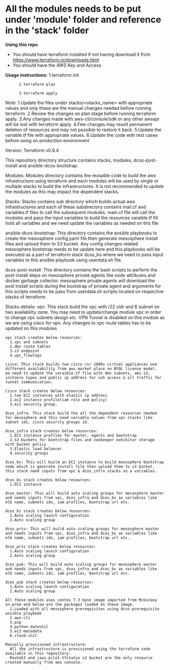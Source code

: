 **All the modules needs to be put under 'module' folder and reference in the 'stack' folder**
======

**Using this repo**
  * You should have terraform installed if not having download it from https://www.terraform.io/downloads.html
  * You should have the AWS Key and Access

**Usage instructions:**
          1.terraform init
          
          2.terraform plan
          
          3.terraform apply

Note: 1.Update the files under stacks/<stacks_name> with appropriate values and only these are the manual changes needed before running terraform.
      2.Review the changes on plan stage before running terraform apply.
      3.Any changes made with aws-cli/console/sdk or any other awsapi will be lost with terraform apply.
      4.Few changes may result permanent deletion of resources and may not possible to restore it back.
      5.Update the variable.tf file with appropriate values.
      6.Update the code with test cases before using on production environment

Version: Terraform v0.9.4

This repository directory structure contains stacks, modules, dcos-post-install and ansible-dcos-bootstrap.

Modules:
    Modules directory contains the reusable code to build the aws infrastructure using terraform and each modules will be
    used by single or multiple stacks to build the infrastructures.
    It is not recommended to update the modules as this may impact the dependent stacks.

Stacks:
    Stacks contains sub directory which builds actual aws infrastructures and each of these subdirectory contains mail.cf and variables.tf files to call the subsequent modules.
      main.cf file will call the modules and pass the input variables to build the resources
      varaible.tf fill hold all variables and we need update the variables as needed on this file

ansible-dcos-bootstrap:
    This directory contains the ansible playbooks to create the mesosphere config.yaml file then generate mesosphere install files
    and upload them to S3 bucket.
    Any config changes related mesosphere bootstrap needs to be update here and this playbooks will be executed as a part of terraform stack dcos_bs where we need to pass input variables to this ansible playbook using userdata.sh file.

dcos-post-install:
    This directory contains the bash scripts to perform the post install steps on mesosphere private agents like node attributes and docker garbage collector.
    mesosphere private agents will download the post install scripts during the bootstrap of private agent and arguments for this scripts needs to be pass from userdata.sh scripts located on respective stacks of terraform.

  Stacks details:
    vpc: This stack build the vpc with /22 cidr and 6 subnet on two availability zone. You may need to update/change module vpc in order to change vpc subnets design etc. VPN Tunnel is disabled on this module as we are using cisco for vpn.
    Any changes to vpc route tables has to be updated on this modules

    vpc stack creates below resources:
      1.vpc and subnets
      2.dmz route tables
      3.s3 endpoint
      4.vpc_flowlogs

    cisco: This stack builds two cisco csr 1000v virtual appliances one different availability from aws market place on BYOL license model.
    we need to update the varaible.tf file with dmz subnets, ami-id, instance types and public ip address for ssh access & all traffic for tunnel communication.

    Cisco stack creates below resources:
      1.two EC2 instances with elastic ip address
      2.ec2 instance profile(iam role and policy)
      3.ec2 security group.

    dcos_infra: This stack build the all the dependent resources needed for mesosphere and this need variable values from vpc stacks like subnet ids, cisco security groups id.

    dcos_infra stack creates below resources:
      1.EC2 instance profiles for master, agents and bootstrap
      2.S3 buckets for bootstrap files and zookeeper exhibitor storage with bucket policy
      3.Elastic load balancer
      4.security groups

    dcos_bs: This will build an EC2 instance to build mesosphere bootstrap node which is generate install file then upload them to s3 bucket.
    this stack need inputs from vpc & dcos_infra stacks as a variables.

    dcos_bs stack creates below resources:
      1.EC2 instance

    dcos_master: This will build auto scaling groups for mesosphere master and needs inputs from vpc, dcos_infra and dcos_bs as variables like elb name, subnets ids, iam profiles, bootstrap url etc.

    dcos_bs stack creates below resources:
      1.Auto scaling launch configuration
      2.Auto scaling group

    dcos_priv: This will build auto scaling groups for mesosphere master and needs inputs from vpc, dcos_infra and dcos_bs as variables like elb name, subnets ids, iam profiles, bootstrap url etc.

    dcos_priv stack creates below resources:
      1.Auto scaling launch configuration
      2.Auto scaling group

    dcos_pub: This will build auto scaling groups for mesosphere master and needs inputs from vpc, dcos_infra and dcos_bs as variables like elb name, subnets ids, iam profiles, bootstrap url etc.

    dcos_pub stack creates below resources:
      1.Auto scaling launch configuration
      2.Auto scaling group

    All these modules uses centos 7.3 base image imported from Mckinsey on-prem and below are the packages loaded on these image.
      1.Loaded with all mesosphere prerequisites using dcos-prerequisite ansible playbook
      2.aws-cli
      3.pip
      4.python-dateutil
      5.ec2-metadata
      6.cloud-init

    Manually provisioned infrastructure:
      All the infrastructure is provisioned using the terraform code available in this repository.
      Route53 and iaas-pilot-tfstatus s3 bucket are the only resource created manually from aws console.
